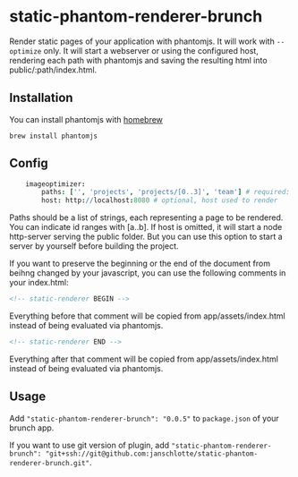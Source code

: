 # static-phantom-renderer-brunch

Render static pages of your application with phantomjs. It will work with `--optimize` only. It will start a webserver or using the configured host, rendering each path with phantomjs and saving the resulting html into public/:path/index.html.


## Installation
You can install phantomjs with [homebrew](http://mxcl.github.com/homebrew/)

```shell
brew install phantomjs
```

## Config
```coffeescript
	imageoptimizer:
		paths: ['', 'projects', 'projects/[0..3]', 'team'] # required: list of paths to render
		host: http://localhost:8080 # optional, host used to render
```
Paths should be a list of strings, each representing a page to be rendered. You can indicate id ranges with [a..b].
If host is omitted, it will start a node http-server serving the public folder. But you can use this option to start a server by yourself before building the project. 

If you want to preserve the beginning or the end of the document from beihng changed by your javascript, you can use the following comments in your index.html:

```html
<!-- static-renderer BEGIN -->
```
Everything before that comment will be copied from app/assets/index.html instead of being evaluated via phantomjs.

```html
<!-- static-renderer END -->
```
Everything after that comment will be copied from app/assets/index.html instead of being evaluated via phantomjs.

## Usage
Add `"static-phantom-renderer-brunch": "0.0.5"` to `package.json` of your brunch app.

If you want to use git version of plugin, add
`"static-phantom-renderer-brunch": "git+ssh://git@github.com:janschlotte/static-phantom-renderer-brunch.git"`.
